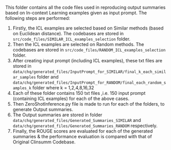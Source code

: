 This folder contains all the code files used in reproducing output summaries based on In-context Learning examples given as input prompt. The following steps are performed: 
1. Firstly,  the ICL examples are selected based on Similar methods (based on Euclidean distance). The codebases are stored in `src/code_files/SIMILAR_ICL_examples_selection` folder.
2. Then the ICL examples are selected on Random methods. The codebases are stored in `src/code_files/RANDOM_ICL_examples_selection` folder.
3. After creating input prompt (including ICL examples), these txt files are stored in `data/chq/generated_files/InputPrompt_for_SIMILAR/final_k_each_similar_samples` folder and  `data/chq/generated_files/InputPrompt_for_RANDOM/final_each_random_samples_k` folder where k = 1,2,4,8,16,32
4. Each of these folder contains 150 txt files ,i.e. 150 input prompt (containing ICL examples) for each of the above cases.
5. Then ZeroShotInference.py file is made to run for each of the folders, to generate Output summaries.
6. The Output summaries are stored in folder `data/chq/generated_files/Generated_Summaries_SIMILAR` and `data/chq/generated_files/Generated_Summaries_RANDOM` respectively.
7. Finally, the ROUGE scores are evaluated for each of the generated summaries & the performance evaluation is compared with that of Original Clinsumm Codebase.

